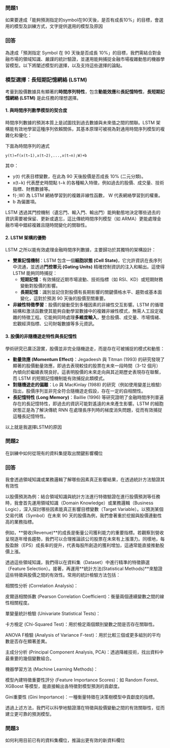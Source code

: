 ### 問題1
 如果要達成「能夠預測指定的symbol在90天後，是否有成長10%」的目標，會選用的模型及訓練方式，文字提供選用的模型及原因

### 回答
為達成「預測指定 Symbol 在 90 天後是否成長 10%」的目標，我們需結合對金融市場的領域知識、嚴謹的統計驗證，並運用能夠捕捉金融市場複雜動態的機器學習模型。以下將闡述模型的選擇，以及支持這些選擇的論點。



### 模型選擇：長短期記憶網絡 (LSTM)



考量到股價數據具有顯著的**時間序列特性**，包含**動能效應**和**長記憶特性**，**長短期記憶網絡 (LSTM)** 是此任務的理想選擇。



#### 1. 與時間序列數學模型的契合度



時間序列數據的預測本質上是試圖找到過去數據與未來值之間的關聯。LSTM 架構能有效地學習這種序列依賴關係，其基本原理可被視為對通用時間序列模型的複雜化和優化：

下面為時間序列的通式

```
y(t)=f(x(t−1),x(t−2),...,x(t−n);W)+b
```
其中：

- y(t) 代表目標變數，在此為 90 天後股價是否成長 10% (二元分類)。
- x(t−k) 代表歷史時間點 t−k 的各種輸入特徵，例如過去的股價、成交量、技術指標、財務數據等。
- f(⋅;W) 為 LSTM 網絡學習到的複雜非線性函數， W 代表網絡學習到的權重。
- b 為偏置項。

LSTM 透過其門控機制（遺忘門、輸入門、輸出門）能夠動態地決定哪些過去的資訊需要被保留、更新或遺忘，這比傳統時間序列模型（如 ARMA）更能處理金融市場中錯綜複雜且隨時間變化的關聯性。



#### 2. LSTM 架構的優勢



LSTM 之所以能有效處理金融時間序列數據，主要歸功於其獨特的架構設計：

- **雙重記憶機制**：LSTM 包含一個**細胞狀態 (Cell State)**，它允許資訊在長序列中流通，並透過**門控單元 (Gating Units)** 精確控制資訊的注入和輸出。這使得 LSTM 能夠同時捕捉：
  - **短期記憶**：有效捕捉近期市場波動、技術指標（如 RSI、KD）或短期財務變動對股價的影響。
  - **長期記憶**：識別並記住對股價有長期影響的關鍵價格水平、趨勢或基本面變化，這對於預測 90 天後的股價至關重要。
- **非線性特徵學習**：股價的變動受到多種因素的非線性交互影響。LSTM 的循環結構和激活函數使其能夠自動學習數據中的複雜非線性模式，無需人工設定複雜的特徵工程。它能夠同時處理**多維度輸入**，整合股價、成交量、市場情緒、宏觀經濟指標、公司財報數據等多元資訊。



#### 3. 股價的非隨機遊走特性與長記憶性



學術研究已廣泛證實，股價並非完全隨機遊走，而是存在可被捕捉的模式和動態：

- **動量效應 (Momentum Effect)**：Jegadeesh 與 Titman (1993) 的研究發現了顯著的股價動量效應，即過去表現較佳的股票在未來一段時間（3-12 個月）內傾向於繼續表現良好。這表明股價的未來走向與其近期歷史表現存在聯繫，而 LSTM 的短期記憶機制能有效捕捉此類模式。
- **對隨機遊走的偏離**：Lo 與 MacKinlay (1988) 的研究（例如使用變差比檢驗）指出，股價序列並非完全符合隨機遊走假設，存在一定的自相關性。
- **長記憶特性 (Long Memory)**：Baillie (1996) 等研究證明了金融時間序列普遍存在的長記憶特性，即過去的資訊可能對遙遠的未來產生影響。LSTM 的細胞狀態正是為了解決傳統 RNN 在處理長序列時的梯度消失問題，從而有效捕捉這種長記憶特性。



以上就是我選擇LSTM的原因

### 問題2
在訓練中如何從現有的資料集提取出關鍵影響欄位

### 回答

我會透過領域知識或業務邏輯了解哪些因素真正影響結果，在透過統計方法驗證其有效性

以股價預測為例：結合領域知識與統計方法進行特徵驗證在進行股價預測等任務時，我會首先運用領域知識（Domain Knowledge）或業務邏輯（Business Logic），深入探討哪些因素能真正影響目標變數（Target Variable）。以預測某個交易代碼（Symbol）在未來 90 天的股價為例，我們會著重於挖掘與股價連動性高的業務指標。

例如，**營收(Revenue)**的成長是衡量公司獲利能力的重要指標。若觀察到營收呈現逐年增長趨勢，我們可以合理推論該公司股票在未來有上漲潛力。同樣地，每股盈餘（EPS）成長率的提升，代表每股所創造的獲利增加，這通常能直接推動股價上漲。

透過這些領域知識，我們得以在資料集（Dataset）中進行精準的特徵篩選（Feature Selection）。接著，再運用**統計方法(Statistical Methods)**來驗證這些特徵與股價之間的有效性。常用的統計檢驗方法包括：

相關性分析 (Correlation Analysis)：

皮爾遜相關係數 (Pearson Correlation Coefficient)：衡量兩個連續變數之間的線性相關程度。

單變量統計檢驗 (Univariate Statistical Tests)：

卡方檢定 (Chi-Squared Test)：用於檢定兩個類別變數之間是否存在關聯性。

ANOVA F檢驗 (Analysis of Variance F-test)：用於比較三個或更多組別的平均數是否存在顯著差異。

主成分分析 (Principal Component Analysis, PCA)：透過降維技術，找出資料中最重要的幾個變數組合。

機器學習方法 (Machine Learning Methods)：

模型內建特徵重要性評分 (Feature Importance Scores)：如 Random Forest、XGBoost 等模型，能直接輸出各特徵對模型預測的貢獻度。

Gini重要性 (Gini Importance)：一種衡量特徵在決策樹模型中貢獻度的指標。

透過上述方法，我們可以科學地驗證潛在特徵與股價變動之間的有效關聯性，從而建立更可靠的預測模型。


### 問題3
如何利用目前已有的資料集欄位，推論出更有效的新資料欄位